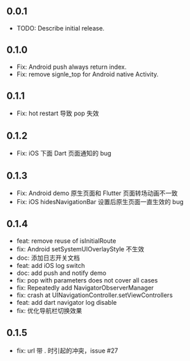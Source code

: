 ## 0.0.1

- TODO: Describe initial release.

## 0.1.0

- Fix: Android push always return index.
- Fix: remove signle_top for Android native Activity.

## 0.1.1

- Fix: hot restart 导致 pop 失效

## 0.1.2

- Fix: iOS 下面 Dart 页面通知的 bug

## 0.1.3

- Fix: Android demo 原生页面和 Flutter 页面转场动画不一致
- Fix: iOS hidesNavigationBar 设置后原生页面一直生效的 bug

## 0.1.4

- feat: remove reuse of isInitialRoute
- fix: Android setSystemUIOverlayStyle 不生效
- doc: 添加日志开关文档
- feat: add iOS log switch
- doc: add push and notify demo
- fix: pop with parameters does not cover all cases
- fix: Repeatedly add NavigatorObserverManager
- fix: crash at UINavigationController.setViewControllers
- feat: add dart navigator log disable
- fix: 优化导航栏切换效果

## 0.1.5

- fix: url 带 . 时引起的冲突，issue #27
